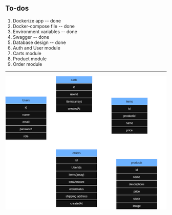 ## To-dos

1. Dockerize app -- done
2. Docker-compose file -- done
3. Environment variables -- done
4. Swagger -- done
5. Database design -- done
6. Auth and User module
7. Carts module
8. Product module
9. Order module

---

![Initial DB Design](./docs/initial-db-design.png)
